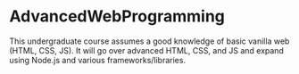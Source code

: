 # AdvancedWebProgramming
This undergraduate course assumes a good knowledge of basic vanilla web (HTML, CSS, JS). It will go over advanced HTML, CSS, and JS and expand using Node.js and various frameworks/libraries.
